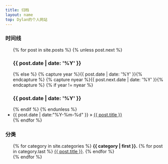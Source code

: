 ```yaml
---
title: 归档
layout: name
top: Dylan的个人网站
---
```


<!-- <div>
<h3>标签</h3>
<ul>
{% for tag in site.tags %}
  <span>{{ tag | first }}</span>.
{% endfor %}
</ul>
</div> -->

<div>
    <h3>时间线</h3>
    <ul>
        {% for post in site.posts %}
        {% unless post.next %}
        <h3>{{ post.date | date: '%Y' }} </h3>
        {% else %}
        {% capture year %}{{ post.date | date: '%Y' }}{% endcapture %}
        {% capture nyear %}{{ post.next.date | date: '%Y' }}{% endcapture %}
        {% if year != nyear %}
        <h3>{{ post.date | date: '%Y' }}</h3>
        {% endif %}
        {% endunless %}
        <li>{{ post.date | date:"%Y-%m-%d" }} &raquo; <a href="{{ post.url }}">{{ post.title }}</a></li>
        {% endfor %}
    </ul>
</div>

<div>
    <h3>分类</h3>
    <ul>
        {% for category in site.categories %}
            <span><strong>{{ category | first }}.</strong></span>
            {% for post in category.last %}
            <span><a href="{{ post.url }}">{{ post.title }}</a></span>.
            {% endfor %}
            <br>
        {% endfor %}
    </ul>
</div>

